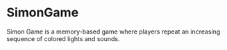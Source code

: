 # SimonGame
Simon Game is a memory-based game where players repeat an increasing sequence of colored lights and sounds.
